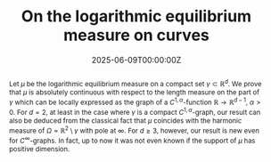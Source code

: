 ﻿---
title: "On the logarithmic equilibrium measure on curves"

# Authors
# If you created a profile for a user (e.g. the default `admin` user), write the username (folder name) here 
# and it will be replaced with their full name and linked to their profile.
authors:
- D. Dąbrowski
- T. Orponen

date: "2025-06-09T00:00:00Z"
doi: ""

# Schedule page publish date (NOT publication's date).
publishDate: "2017-01-01T00:00:00Z"

# Publication type.
# Legend: 0 = Uncategorized; 1 = Conference paper; 2 = Journal article;
# 3 = Preprint / Working Paper; 4 = Report; 5 = Book; 6 = Book section;
# 7 = Thesis; 8 = Patent
publication_types: ["3"]

# Publication name and optional abbreviated publication name.
publication: Preprint.
publication_short: Preprint

abstract: "Let $\\mu$ be the logarithmic equilibrium measure on a compact set $\\gamma\\subset\\mathbb{R}^d$. We prove that $\\mu$ is absolutely continuous with respect to the length measure on the part of $\\gamma$ which can be locally expressed as the graph of a $C^{1,\\alpha}$-function $\\mathbb{R}\\to\\mathbb{R}^{d-1}$, $\\alpha>0$.
For $d=2$, at least in the case where $\\gamma$ is a compact $C^{1,\\alpha}$-graph, our result can also be deduced from the classical fact that $\\mu$ coincides with the harmonic measure of $\\Omega=\\mathbb{R}^2\\setminus\\gamma$ with pole at $\\infty$. For $d\\ge 3$, however, our result is new even for $C^{\\infty}$-graphs. In fact, up to now it was not even known if the support of $\\mu$ has positive dimension. "
# Summary. An optional shortened abstract.
# summary: Lorem ipsum dolor sit amet, consectetur adipiscing elit. Duis posuere tellus ac convallis placerat. Proin tincidunt magna sed ex sollicitudin condimentum.

tags: []

# Display this page in the Featured widget?
featured: false

# Custom links (uncomment lines below)
links:
- name: "arXiv"
  url: "https://arxiv.org/abs/2506.07752"

url_pdf: ''
url_code: ''
url_dataset: ''
url_poster: ''
url_project: ''
url_slides: ''
url_source: ''
url_video: ''
url_preprint: ''

# Featured image
# To use, add an image named `featured.jpg/png` to your page's folder. 
# image:
#  caption: 'Image credit: [**Unsplash**](https://unsplash.com/photos/pLCdAaMFLTE)'
#  focal_point: ""
#  preview_only: false

# Associated Projects (optional).
#   Associate this publication with one or more of your projects.
#   Simply enter your project's folder or file name without extension.
#   E.g. `internal-project` references `content/project/internal-project/index.md`.
#   Otherwise, set `projects: []`.
# projects:
# - example

# Slides (optional).
#   Associate this publication with Markdown slides.
#   Simply enter your slide deck's filename without extension.
#   E.g. `slides: "example"` references `content/slides/example/index.md`.
#   Otherwise, set `slides: ""`.
# slides: example
---
